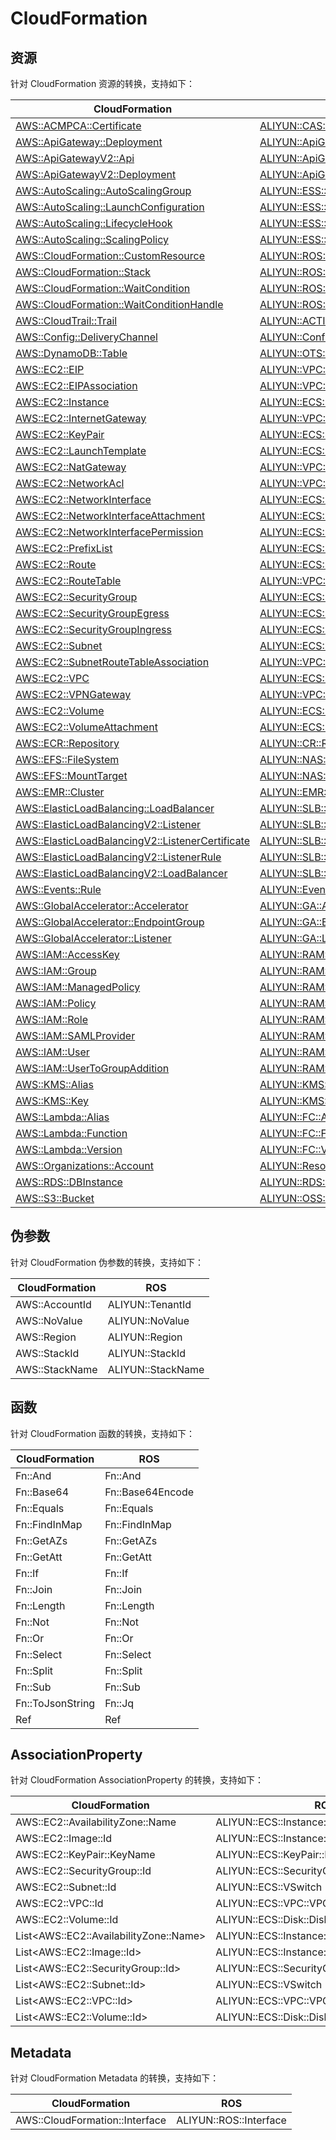 # CloudFormation

## 资源

针对 CloudFormation 资源的转换，支持如下：

| CloudFormation                                                                                                                                                             | ROS                                                                                                                                        |
|----------------------------------------------------------------------------------------------------------------------------------------------------------------------------|--------------------------------------------------------------------------------------------------------------------------------------------|
| [AWS::ACMPCA::Certificate](https://docs.aws.amazon.com/AWSCloudFormation/latest/UserGuide/aws-resource-acmpca-certificate)                                                 | [ALIYUN::CAS::Certificate](https://www.alibabacloud.com/help/ros/developer-reference/aliyun-cas-certificate)                               |
| [AWS::ApiGateway::Deployment](https://docs.aws.amazon.com/AWSCloudFormation/latest/UserGuide/aws-resource-apigateway-deployment)                                           | [ALIYUN::ApiGateway::Deployment](https://www.alibabacloud.com/help/ros/developer-reference/aliyun-apigateway-deployment)                   |
| [AWS::ApiGatewayV2::Api](https://docs.aws.amazon.com/AWSCloudFormation/latest/UserGuide/aws-resource-apigatewayv2-api)                                                     | [ALIYUN::ApiGateway::Api](https://www.alibabacloud.com/help/ros/developer-reference/aliyun-apigateway-api)                                 |
| [AWS::ApiGatewayV2::Deployment](https://docs.aws.amazon.com/AWSCloudFormation/latest/UserGuide/aws-resource-apigatewayv2-deployment)                                       | [ALIYUN::ApiGateway::Deployment](https://www.alibabacloud.com/help/ros/developer-reference/aliyun-apigateway-deployment)                   |
| [AWS::AutoScaling::AutoScalingGroup](https://docs.aws.amazon.com/AWSCloudFormation/latest/UserGuide/aws-resource-autoscaling-autoscalinggroup)                             | [ALIYUN::ESS::ScalingGroup](https://www.alibabacloud.com/help/ros/developer-reference/aliyun-ess-scalinggroup)                             |
| [AWS::AutoScaling::LaunchConfiguration](https://docs.aws.amazon.com/AWSCloudFormation/latest/UserGuide/aws-resource-autoscaling-launchconfiguration)                       | [ALIYUN::ESS::ScalingConfiguration](https://www.alibabacloud.com/help/ros/developer-reference/aliyun-ess-scalingconfiguration)             |
| [AWS::AutoScaling::LifecycleHook](https://docs.aws.amazon.com/AWSCloudFormation/latest/UserGuide/aws-resource-autoscaling-lifecyclehook)                                   | [ALIYUN::ESS::LifecycleHook](https://www.alibabacloud.com/help/ros/developer-reference/aliyun-ess-lifecyclehook)                           |
| [AWS::AutoScaling::ScalingPolicy](https://docs.aws.amazon.com/AWSCloudFormation/latest/UserGuide/aws-resource-autoscaling-scalingpolicy)                                   | [ALIYUN::ESS::ScalingRule](https://www.alibabacloud.com/help/ros/developer-reference/aliyun-ess-scalingrule)                               |
| [AWS::CloudFormation::CustomResource](https://docs.aws.amazon.com/AWSCloudFormation/latest/UserGuide/aws-resource-cloudformation-customresource)                           | [ALIYUN::ROS::CustomResource](https://www.alibabacloud.com/help/ros/developer-reference/aliyun-ros-customresource)                         |
| [AWS::CloudFormation::Stack](https://docs.aws.amazon.com/AWSCloudFormation/latest/UserGuide/aws-resource-cloudformation-stack)                                             | [ALIYUN::ROS::Stack](https://www.alibabacloud.com/help/ros/developer-reference/aliyun-ros-stack)                                           |
| [AWS::CloudFormation::WaitCondition](https://docs.aws.amazon.com/AWSCloudFormation/latest/UserGuide/aws-resource-cloudformation-waitcondition)                             | [ALIYUN::ROS::WaitCondition](https://www.alibabacloud.com/help/ros/developer-reference/aliyun-ros-waitcondition)                           |
| [AWS::CloudFormation::WaitConditionHandle](https://docs.aws.amazon.com/AWSCloudFormation/latest/UserGuide/aws-resource-cloudformation-waitconditionhandle)                 | [ALIYUN::ROS::WaitConditionHandle](https://www.alibabacloud.com/help/ros/developer-reference/aliyun-ros-waitconditionhandle)               |
| [AWS::CloudTrail::Trail](https://docs.aws.amazon.com/AWSCloudFormation/latest/UserGuide/aws-resource-cloudtrail-trail)                                                     | [ALIYUN::ACTIONTRAIL::Trail](https://www.alibabacloud.com/help/ros/developer-reference/aliyun-actiontrail-trail)                           |
| [AWS::Config::DeliveryChannel](https://docs.aws.amazon.com/AWSCloudFormation/latest/UserGuide/aws-resource-config-deliverychannel)                                         | [ALIYUN::Config::DeliveryChannel](https://www.alibabacloud.com/help/ros/developer-reference/aliyun-config-deliverychannel)                 |
| [AWS::DynamoDB::Table](https://docs.aws.amazon.com/AWSCloudFormation/latest/UserGuide/aws-resource-dynamodb-table)                                                         | [ALIYUN::OTS::Table](https://www.alibabacloud.com/help/ros/developer-reference/aliyun-ots-table)                                           |
| [AWS::EC2::EIP](https://docs.aws.amazon.com/AWSCloudFormation/latest/UserGuide/aws-resource-ec2-eip)                                                                       | [ALIYUN::VPC::EIP](https://www.alibabacloud.com/help/ros/developer-reference/aliyun-vpc-eip)                                               |
| [AWS::EC2::EIPAssociation](https://docs.aws.amazon.com/AWSCloudFormation/latest/UserGuide/aws-resource-ec2-eipassociation)                                                 | [ALIYUN::VPC::EIPAssociation](https://www.alibabacloud.com/help/ros/developer-reference/aliyun-vpc-eipassociation)                         |
| [AWS::EC2::Instance](https://docs.aws.amazon.com/AWSCloudFormation/latest/UserGuide/aws-resource-ec2-instance)                                                             | [ALIYUN::ECS::Instance](https://www.alibabacloud.com/help/ros/developer-reference/aliyun-ecs-instance)                                     |
| [AWS::EC2::InternetGateway](https://docs.aws.amazon.com/AWSCloudFormation/latest/UserGuide/aws-resource-ec2-internetgateway)                                               | [ALIYUN::VPC::NatGateway](https://www.alibabacloud.com/help/ros/developer-reference/aliyun-vpc-natgateway)                                 |
| [AWS::EC2::KeyPair](https://docs.aws.amazon.com/AWSCloudFormation/latest/UserGuide/aws-resource-ec2-keypair)                                                               | [ALIYUN::ECS::SSHKeyPair](https://www.alibabacloud.com/help/ros/developer-reference/aliyun-ecs-sshkeypair)                                 |
| [AWS::EC2::LaunchTemplate](https://docs.aws.amazon.com/AWSCloudFormation/latest/UserGuide/aws-resource-ec2-launchtemplate)                                                 | [ALIYUN::ECS::LaunchTemplate](https://www.alibabacloud.com/help/ros/developer-reference/aliyun-ecs-launchtemplate)                         |
| [AWS::EC2::NatGateway](https://docs.aws.amazon.com/AWSCloudFormation/latest/UserGuide/aws-resource-ec2-natgateway)                                                         | [ALIYUN::VPC::NatGateway](https://www.alibabacloud.com/help/ros/developer-reference/aliyun-vpc-natgateway)                                 |
| [AWS::EC2::NetworkAcl](https://docs.aws.amazon.com/AWSCloudFormation/latest/UserGuide/aws-resource-ec2-networkacl)                                                         | [ALIYUN::VPC::NetworkAcl](https://www.alibabacloud.com/help/ros/developer-reference/aliyun-vpc-networkacl)                                 |
| [AWS::EC2::NetworkInterface](https://docs.aws.amazon.com/AWSCloudFormation/latest/UserGuide/aws-resource-ec2-networkinterface)                                             | [ALIYUN::ECS::NetworkInterface](https://www.alibabacloud.com/help/ros/developer-reference/aliyun-ecs-networkinterface)                     |
| [AWS::EC2::NetworkInterfaceAttachment](https://docs.aws.amazon.com/AWSCloudFormation/latest/UserGuide/aws-resource-ec2-networkinterfaceattachment)                         | [ALIYUN::ECS::NetworkInterfaceAttachment](https://www.alibabacloud.com/help/ros/developer-reference/aliyun-ecs-networkinterfaceattachment) |
| [AWS::EC2::NetworkInterfacePermission](https://docs.aws.amazon.com/AWSCloudFormation/latest/UserGuide/aws-resource-ec2-networkinterfacepermission)                         | [ALIYUN::ECS::NetworkInterfacePermission](https://www.alibabacloud.com/help/ros/developer-reference/aliyun-ecs-networkinterfacepermission) |
| [AWS::EC2::PrefixList](https://docs.aws.amazon.com/AWSCloudFormation/latest/UserGuide/aws-resource-ec2-prefixlist)                                                         | [ALIYUN::ECS::PrefixList](https://www.alibabacloud.com/help/ros/developer-reference/aliyun-ecs-prefixlist)                                 |
| [AWS::EC2::Route](https://docs.aws.amazon.com/AWSCloudFormation/latest/UserGuide/aws-resource-ec2-route)                                                                   | [ALIYUN::ECS::Route](https://www.alibabacloud.com/help/ros/developer-reference/aliyun-ecs-route)                                           |
| [AWS::EC2::RouteTable](https://docs.aws.amazon.com/AWSCloudFormation/latest/UserGuide/aws-resource-ec2-routetable)                                                         | [ALIYUN::VPC::RouteTable](https://www.alibabacloud.com/help/ros/developer-reference/aliyun-vpc-routetable)                                 |
| [AWS::EC2::SecurityGroup](https://docs.aws.amazon.com/AWSCloudFormation/latest/UserGuide/aws-resource-ec2-securitygroup)                                                   | [ALIYUN::ECS::SecurityGroup](https://www.alibabacloud.com/help/ros/developer-reference/aliyun-ecs-securitygroup)                           |
| [AWS::EC2::SecurityGroupEgress](https://docs.aws.amazon.com/AWSCloudFormation/latest/UserGuide/aws-resource-ec2-securitygroupegress)                                       | [ALIYUN::ECS::SecurityGroupEgress](https://www.alibabacloud.com/help/ros/developer-reference/aliyun-ecs-securitygroupegress)               |
| [AWS::EC2::SecurityGroupIngress](https://docs.aws.amazon.com/AWSCloudFormation/latest/UserGuide/aws-resource-ec2-securitygroupingress)                                     | [ALIYUN::ECS::SecurityGroupIngress](https://www.alibabacloud.com/help/ros/developer-reference/aliyun-ecs-securitygroupingress)             |
| [AWS::EC2::Subnet](https://docs.aws.amazon.com/AWSCloudFormation/latest/UserGuide/aws-resource-ec2-subnet)                                                                 | [ALIYUN::ECS::VSwitch](https://www.alibabacloud.com/help/ros/developer-reference/aliyun-ecs-vswitch)                                       |
| [AWS::EC2::SubnetRouteTableAssociation](https://docs.aws.amazon.com/AWSCloudFormation/latest/UserGuide/aws-resource-ec2-subnetroutetableassociation)                       | [ALIYUN::VPC::RouteTableAssociation](https://www.alibabacloud.com/help/ros/developer-reference/aliyun-vpc-routetableassociation)           |
| [AWS::EC2::VPC](https://docs.aws.amazon.com/AWSCloudFormation/latest/UserGuide/aws-resource-ec2-vpc)                                                                       | [ALIYUN::ECS::VPC](https://www.alibabacloud.com/help/ros/developer-reference/aliyun-ecs-vpc)                                               |
| [AWS::EC2::VPNGateway](https://docs.aws.amazon.com/AWSCloudFormation/latest/UserGuide/aws-resource-ec2-vpngateway)                                                         | [ALIYUN::VPC::VpnGateway](https://www.alibabacloud.com/help/ros/developer-reference/aliyun-vpc-vpngateway)                                 |
| [AWS::EC2::Volume](https://docs.aws.amazon.com/AWSCloudFormation/latest/UserGuide/aws-resource-ec2-volume)                                                                 | [ALIYUN::ECS::Disk](https://www.alibabacloud.com/help/ros/developer-reference/aliyun-ecs-disk)                                             |
| [AWS::EC2::VolumeAttachment](https://docs.aws.amazon.com/AWSCloudFormation/latest/UserGuide/aws-resource-ec2-volumeattachment)                                             | [ALIYUN::ECS::DiskAttachment](https://www.alibabacloud.com/help/ros/developer-reference/aliyun-ecs-diskattachment)                         |
| [AWS::ECR::Repository](https://docs.aws.amazon.com/AWSCloudFormation/latest/UserGuide/aws-resource-ecr-repository)                                                         | [ALIYUN::CR::Repository](https://www.alibabacloud.com/help/ros/developer-reference/aliyun-cr-repository)                                   |
| [AWS::EFS::FileSystem](https://docs.aws.amazon.com/AWSCloudFormation/latest/UserGuide/aws-resource-efs-filesystem)                                                         | [ALIYUN::NAS::FileSystem](https://www.alibabacloud.com/help/ros/developer-reference/aliyun-nas-filesystem)                                 |
| [AWS::EFS::MountTarget](https://docs.aws.amazon.com/AWSCloudFormation/latest/UserGuide/aws-resource-efs-mounttarget)                                                       | [ALIYUN::NAS::MountTarget](https://www.alibabacloud.com/help/ros/developer-reference/aliyun-nas-mounttarget)                               |
| [AWS::EMR::Cluster](https://docs.aws.amazon.com/AWSCloudFormation/latest/UserGuide/aws-resource-emr-cluster)                                                               | [ALIYUN::EMR::Cluster](https://www.alibabacloud.com/help/ros/developer-reference/aliyun-emr-cluster)                                       |
| [AWS::ElasticLoadBalancing::LoadBalancer](https://docs.aws.amazon.com/AWSCloudFormation/latest/UserGuide/aws-resource-elasticloadbalancing-loadbalancer)                   | [ALIYUN::SLB::LoadBalancer](https://www.alibabacloud.com/help/ros/developer-reference/aliyun-slb-loadbalancer)                             |
| [AWS::ElasticLoadBalancingV2::Listener](https://docs.aws.amazon.com/AWSCloudFormation/latest/UserGuide/aws-resource-elasticloadbalancingv2-listener)                       | [ALIYUN::SLB::Listener](https://www.alibabacloud.com/help/ros/developer-reference/aliyun-slb-listener)                                     |
| [AWS::ElasticLoadBalancingV2::ListenerCertificate](https://docs.aws.amazon.com/AWSCloudFormation/latest/UserGuide/aws-resource-elasticloadbalancingv2-listenercertificate) | [ALIYUN::SLB::Certificate](https://www.alibabacloud.com/help/ros/developer-reference/aliyun-slb-certificate)                               |
| [AWS::ElasticLoadBalancingV2::ListenerRule](https://docs.aws.amazon.com/AWSCloudFormation/latest/UserGuide/aws-resource-elasticloadbalancingv2-listenerrule)               | [ALIYUN::SLB::Rule](https://www.alibabacloud.com/help/ros/developer-reference/aliyun-slb-rule)                                             |
| [AWS::ElasticLoadBalancingV2::LoadBalancer](https://docs.aws.amazon.com/AWSCloudFormation/latest/UserGuide/aws-resource-elasticloadbalancingv2-loadbalancer)               | [ALIYUN::SLB::LoadBalancer](https://www.alibabacloud.com/help/ros/developer-reference/aliyun-slb-loadbalancer)                             |
| [AWS::Events::Rule](https://docs.aws.amazon.com/AWSCloudFormation/latest/UserGuide/aws-resource-events-rule)                                                               | [ALIYUN::EventBridge::Rule](https://www.alibabacloud.com/help/ros/developer-reference/aliyun-eventbridge-rule)                             |
| [AWS::GlobalAccelerator::Accelerator](https://docs.aws.amazon.com/AWSCloudFormation/latest/UserGuide/aws-resource-globalaccelerator-accelerator)                           | [ALIYUN::GA::Accelerator](https://www.alibabacloud.com/help/ros/developer-reference/aliyun-ga-accelerator)                                 |
| [AWS::GlobalAccelerator::EndpointGroup](https://docs.aws.amazon.com/AWSCloudFormation/latest/UserGuide/aws-resource-globalaccelerator-endpointgroup)                       | [ALIYUN::GA::EndpointGroup](https://www.alibabacloud.com/help/ros/developer-reference/aliyun-ga-endpointgroup)                             |
| [AWS::GlobalAccelerator::Listener](https://docs.aws.amazon.com/AWSCloudFormation/latest/UserGuide/aws-resource-globalaccelerator-listener)                                 | [ALIYUN::GA::Listener](https://www.alibabacloud.com/help/ros/developer-reference/aliyun-ga-listener)                                       |
| [AWS::IAM::AccessKey](https://docs.aws.amazon.com/AWSCloudFormation/latest/UserGuide/aws-resource-iam-accesskey)                                                           | [ALIYUN::RAM::AccessKey](https://www.alibabacloud.com/help/ros/developer-reference/aliyun-ram-accesskey)                                   |
| [AWS::IAM::Group](https://docs.aws.amazon.com/AWSCloudFormation/latest/UserGuide/aws-resource-iam-group)                                                                   | [ALIYUN::RAM::Group](https://www.alibabacloud.com/help/ros/developer-reference/aliyun-ram-group)                                           |
| [AWS::IAM::ManagedPolicy](https://docs.aws.amazon.com/AWSCloudFormation/latest/UserGuide/aws-resource-iam-managedpolicy)                                                   | [ALIYUN::RAM::ManagedPolicy](https://www.alibabacloud.com/help/ros/developer-reference/aliyun-ram-managedpolicy)                           |
| [AWS::IAM::Policy](https://docs.aws.amazon.com/AWSCloudFormation/latest/UserGuide/aws-resource-iam-policy)                                                                 | [ALIYUN::RAM::ManagedPolicy](https://www.alibabacloud.com/help/ros/developer-reference/aliyun-ram-managedpolicy)                           |
| [AWS::IAM::Role](https://docs.aws.amazon.com/AWSCloudFormation/latest/UserGuide/aws-resource-iam-role)                                                                     | [ALIYUN::RAM::Role](https://www.alibabacloud.com/help/ros/developer-reference/aliyun-ram-role)                                             |
| [AWS::IAM::SAMLProvider](https://docs.aws.amazon.com/AWSCloudFormation/latest/UserGuide/aws-resource-iam-samlprovider)                                                     | [ALIYUN::RAM::SAMLProvider](https://www.alibabacloud.com/help/ros/developer-reference/aliyun-ram-samlprovider)                             |
| [AWS::IAM::User](https://docs.aws.amazon.com/AWSCloudFormation/latest/UserGuide/aws-resource-iam-user)                                                                     | [ALIYUN::RAM::User](https://www.alibabacloud.com/help/ros/developer-reference/aliyun-ram-user)                                             |
| [AWS::IAM::UserToGroupAddition](https://docs.aws.amazon.com/AWSCloudFormation/latest/UserGuide/aws-resource-iam-usertogroupaddition)                                       | [ALIYUN::RAM::UserToGroupAddition](https://www.alibabacloud.com/help/ros/developer-reference/aliyun-ram-usertogroupaddition)               |
| [AWS::KMS::Alias](https://docs.aws.amazon.com/AWSCloudFormation/latest/UserGuide/aws-resource-kms-alias)                                                                   | [ALIYUN::KMS::Alias](https://www.alibabacloud.com/help/ros/developer-reference/aliyun-kms-alias)                                           |
| [AWS::KMS::Key](https://docs.aws.amazon.com/AWSCloudFormation/latest/UserGuide/aws-resource-kms-key)                                                                       | [ALIYUN::KMS::Key](https://www.alibabacloud.com/help/ros/developer-reference/aliyun-kms-key)                                               |
| [AWS::Lambda::Alias](https://docs.aws.amazon.com/AWSCloudFormation/latest/UserGuide/aws-resource-lambda-alias)                                                             | [ALIYUN::FC::Alias](https://www.alibabacloud.com/help/ros/developer-reference/aliyun-fc-alias)                                             |
| [AWS::Lambda::Function](https://docs.aws.amazon.com/AWSCloudFormation/latest/UserGuide/aws-resource-lambda-function)                                                       | [ALIYUN::FC::Function](https://www.alibabacloud.com/help/ros/developer-reference/aliyun-fc-function)                                       |
| [AWS::Lambda::Version](https://docs.aws.amazon.com/AWSCloudFormation/latest/UserGuide/aws-resource-lambda-version)                                                         | [ALIYUN::FC::Version](https://www.alibabacloud.com/help/ros/developer-reference/aliyun-fc-version)                                         |
| [AWS::Organizations::Account](https://docs.aws.amazon.com/AWSCloudFormation/latest/UserGuide/aws-resource-organizations-account)                                           | [ALIYUN::ResourceManager::Account](https://www.alibabacloud.com/help/ros/developer-reference/aliyun-resourcemanager-account)               |
| [AWS::RDS::DBInstance](https://docs.aws.amazon.com/AWSCloudFormation/latest/UserGuide/aws-resource-rds-dbinstance)                                                         | [ALIYUN::RDS::DBInstance](https://www.alibabacloud.com/help/ros/developer-reference/aliyun-rds-dbinstance)                                 |
| [AWS::S3::Bucket](https://docs.aws.amazon.com/AWSCloudFormation/latest/UserGuide/aws-resource-s3-bucket)                                                                   | [ALIYUN::OSS::Bucket](https://www.alibabacloud.com/help/ros/developer-reference/aliyun-oss-bucket)                                         |

## 伪参数

针对 CloudFormation 伪参数的转换，支持如下：

| CloudFormation | ROS               |
|----------------| ----------------- |
| AWS::AccountId | ALIYUN::TenantId  |
| AWS::NoValue   | ALIYUN::NoValue   |
| AWS::Region    | ALIYUN::Region    |
| AWS::StackId   | ALIYUN::StackId   |
| AWS::StackName | ALIYUN::StackName |

## 函数

针对 CloudFormation 函数的转换，支持如下：

| CloudFormation   | ROS              |
|------------------|------------------|
| Fn::And          | Fn::And          |
| Fn::Base64       | Fn::Base64Encode |
| Fn::Equals       | Fn::Equals       |
| Fn::FindInMap    | Fn::FindInMap    |
| Fn::GetAZs       | Fn::GetAZs       |
| Fn::GetAtt       | Fn::GetAtt       |
| Fn::If           | Fn::If           |
| Fn::Join         | Fn::Join         |
| Fn::Length       | Fn::Length       |
| Fn::Not          | Fn::Not          |
| Fn::Or           | Fn::Or           |
| Fn::Select       | Fn::Select       |
| Fn::Split        | Fn::Split        |
| Fn::Sub          | Fn::Sub          |
| Fn::ToJsonString | Fn::Jq           |
| Ref              | Ref              |

## AssociationProperty

针对 CloudFormation AssociationProperty 的转换，支持如下：

| CloudFormation                           | ROS                                         |
|------------------------------------------|---------------------------------------------|
| AWS::EC2::AvailabilityZone::Name         | ALIYUN::ECS::Instance::ZoneId               | 
| AWS::EC2::Image::Id                      | ALIYUN::ECS::Instance::ImageId              | 
| AWS::EC2::KeyPair::KeyName               | ALIYUN::ECS::KeyPair::KeyPairName           | 
| AWS::EC2::SecurityGroup::Id              | ALIYUN::ECS::SecurityGroup::SecurityGroupId | 
| AWS::EC2::Subnet::Id                     | ALIYUN::ECS::VSwitch                        | 
| AWS::EC2::VPC::Id                        | ALIYUN::ECS::VPC::VPCId                     | 
| AWS::EC2::Volume::Id                     | ALIYUN::ECS::Disk::DiskId                   | 
| List\<AWS::EC2::AvailabilityZone::Name\> | ALIYUN::ECS::Instance::ZoneId               | 
| List\<AWS::EC2::Image::Id\>              | ALIYUN::ECS::Instance::ImageId              | 
| List\<AWS::EC2::SecurityGroup::Id\>      | ALIYUN::ECS::SecurityGroup::SecurityGroupId | 
| List\<AWS::EC2::Subnet::Id\>             | ALIYUN::ECS::VSwitch                        | 
| List\<AWS::EC2::VPC::Id\>                | ALIYUN::ECS::VPC::VPCId                     | 
| List\<AWS::EC2::Volume::Id\>             | ALIYUN::ECS::Disk::DiskId                   | 

## Metadata

针对 CloudFormation Metadata 的转换，支持如下：

| CloudFormation                 | ROS                    |
| ------------------------------ | ---------------------- |
| AWS::CloudFormation::Interface | ALIYUN::ROS::Interface |
